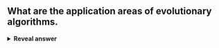 ## What are the application areas of evolutionary algorithms.
<details>
<summary><b>Reveal answer</b></summary>
Planning - routing, scheduling, packing<br>Design - Circuits, Neural Nets, Structure design<br>simulation - econmic interactions<br>Identification - Future prediction from medical data<br>Control - controller for gas turbine engine, mobile robots<br>Classification - Game playing, Heart disease, SPAM detection<br><br>
</details>
